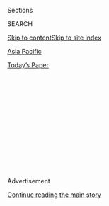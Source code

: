 <div id="app">

<div>

<div>

<div>

<div class="NYTAppHideMasthead css-1q2w90k e1suatyy0">

<div class="section css-ui9rw0 e1suatyy2">

<div class="css-eph4ug er09x8g0">

<div class="css-6n7j50">

</div>

<span class="css-1dv1kvn">Sections</span>

<div class="css-10488qs">

<span class="css-1dv1kvn">SEARCH</span>

</div>

[Skip to content](#site-content)[Skip to site index](#site-index)

</div>

<div id="masthead-section-label" class="css-1wr3we4 eaxe0e00">

[Asia
Pacific](https://www.nytimes.com/section/world/asia)

</div>

<div class="css-10698na e1huz5gh0">

</div>

</div>

<div id="masthead-bar-one" class="section hasLinks css-15hmgas e1csuq9d3">

<div class="css-uqyvli e1csuq9d0">

</div>

<div class="css-1uqjmks e1csuq9d1">

</div>

<div class="css-9e9ivx">

[](https://myaccount.nytimes.com/auth/login?response_type=cookie&client_id=vi)

</div>

<div class="css-1bvtpon e1csuq9d2">

[Today’s
Paper](https://www.nytimes.com/section/todayspaper)

</div>

</div>

</div>

</div>

<div data-aria-hidden="false">

<div id="site-content" data-role="main">

<div>

<div class="css-1aor85t" style="opacity:0.000000001;z-index:-1;visibility:hidden">

<div class="css-1hqnpie">

<div class="css-epjblv">

<span class="css-17xtcya">[Asia
Pacific](/section/world/asia)</span><span class="css-x15j1o">|</span><span class="css-fwqvlz">Military’s
Influence Casts a Shadow Over Pakistan’s
Election</span>

</div>

<div class="css-k008qs">

<div class="css-1iwv8en">

<span class="css-18z7m18"></span>

<div>

</div>

</div>

<span class="css-1n6z4y">https://nyti.ms/2JHQDQk</span>

<div class="css-1705lsu">

<div class="css-4xjgmj">

<div class="css-4skfbu" data-role="toolbar" data-aria-label="Social Media Share buttons, Save button, and Comments Panel with current comment count" data-testid="share-tools">

  - 
  - 
  - 
  - 
    
    <div class="css-6n7j50">
    
    </div>

  - 

</div>

</div>

</div>

</div>

</div>

</div>

<div id="NYT_TOP_BANNER_REGION" class="css-13pd83m">

</div>

<div id="top-wrapper" class="css-1sy8kpn">

<div id="top-slug" class="css-l9onyx">

Advertisement

</div>

[Continue reading the main
story](#after-top)

<div class="ad top-wrapper" style="text-align:center;height:100%;display:block;min-height:250px">

<div id="top" class="place-ad" data-position="top" data-size-key="top">

</div>

</div>

<div id="after-top">

</div>

</div>

<div id="sponsor-wrapper" class="css-1hyfx7x">

<div id="sponsor-slug" class="css-19vbshk">

Supported by

</div>

[Continue reading the main
story](#after-sponsor)

<div id="sponsor" class="ad sponsor-wrapper" style="text-align:center;height:100%;display:block">

</div>

<div id="after-sponsor">

</div>

</div>

<div class="css-1vkm6nb ehdk2mb0">

# Military’s Influence Casts a Shadow Over Pakistan’s Election

</div>

<div class="css-79elbk" data-testid="photoviewer-wrapper">

<div class="css-z3e15g" data-testid="photoviewer-wrapper-hidden">

</div>

<div class="css-1a48zt4 ehw59r15" data-testid="photoviewer-children">

![<span class="css-16f3y1r e13ogyst0" data-aria-hidden="true">Banners
and flags of different political parties ahead of elections, in Karachi,
Pakistan.</span><span class="css-cnj6d5 e1z0qqy90" itemprop="copyrightHolder"><span class="css-1ly73wi e1tej78p0">Credit...</span><span><span>Shakil
Adil/Associated
Press</span></span></span>](https://static01.nyt.com/images/2018/07/22/world/22pakistan-election/merlin_141442734_f665cead-063f-49b8-a014-fef50b3ba767-articleLarge.jpg?quality=75&auto=webp&disable=upscale)

</div>

</div>

<div class="css-xt80pu e12qa4dv0">

<div class="css-18e8msd">

<div class="css-vp77d3 epjyd6m0">

<div class="css-1baulvz">

By [<span class="css-1baulvz" itemprop="name">Maria
Abi-Habib</span>](https://www.nytimes.com/by/maria-abi-habib) and
[<span class="css-1baulvz last-byline" itemprop="name">Salman
Masood</span>](https://www.nytimes.com/by/salman-masood)

</div>

</div>

  - July 21,
    2018

  - 
    
    <div class="css-4xjgmj">
    
    <div class="css-d8bdto" data-role="toolbar" data-aria-label="Social Media Share buttons, Save button, and Comments Panel with current comment count" data-testid="share-tools">
    
      - 
      - 
      - 
      - 
        
        <div class="css-6n7j50">
        
        </div>
    
      - 
    
    </div>
    
    </div>

</div>

</div>

<div class="section meteredContent css-1r7ky0e" name="articleBody" itemprop="articleBody">

<div class="css-1fanzo5 StoryBodyCompanionColumn">

<div class="css-53u6y8">

LAHORE, Pakistan — The phone calls started last month, said Rana Iqbal
Siraj: intimidating, anonymous demands that he defect from the party
that governed Pakistan for the past five years and tried to curb the
power of the military. Soon, he was summoned by state security officials
who delivered the same message.

Mr. Siraj, a candidate for the legislature in Punjab Province, stayed
with his party, the Pakistan Muslim League-Nawaz, which was built
decades ago around former Prime Minister Nawaz Sharif. Then in June,
roughly a month before Election Day, security officials raided his
business at the behest of the military, Mr. Siraj said in an interview.

“They are trying to ruin me financially by raiding my warehouse and
beating my staff,” he said, adding that he was considering moving his
family abroad for their safety. “What am I at fault for? Just because
I’m running on the PML-N ticket?”

Mr. Siraj and fellow party members said the aim of the raid was to
weaken the former governing party’s chances by forcing its candidates to
defect ahead of [national elections on
Wednesday](https://www.nytimes.com/2018/07/23/world/asia/pakistan-election-explainer.html)
that are shaping up to be a referendum on the military and its
interference in Pakistan’s democracy.

</div>

</div>

<div class="css-1fanzo5 StoryBodyCompanionColumn">

<div class="css-53u6y8">

That military campaign has been likened by some candidates to [a soft
coup](https://www.nytimes.com/2018/06/06/world/asia/pakistan-military-dissent-censorship.html),
and has included sidelining candidates who are out of the military’s
favor, [censoring major news
outlets](https://www.nytimes.com/2018/04/06/world/asia/pakistan-geo-military-censorship.html)
and [persecuting peaceful political
movements](https://www.nytimes.com/2018/04/17/world/asia/pashtun-movement-pakistan-military.html).  

The most likely beneficiary of the military’s manipulation is the party
led by the former cricket star Imran Khan, who has called the Taliban’s
war against the United States military in Afghanistan justified, and is
seen as the military’s favored candidate — a notion he denies. Mr. Khan
has positioned himself as a fighter against corruption, taking aim at
the dynastic politics and nepotism of parties like the PML-N while
maintaining a good relationship with the military, which he credits with
protecting the country.

The military has ruled Pakistan, a nuclear-armed country, through
various coups for nearly half the country’s history since it gained
independence in 1947. Even during civilian rule, the country’s generals
have wielded enormous power, setting the agenda for the country’s
foreign and security policies and tolerance of extremist groups —
including the Afghan Taliban in its fight against the United
States-backed government in Afghanistan next door.

As prime minister, Mr. Sharif ran afoul of the military early on by
trying to assert control over foreign and defense policy, which is seen
as the army’s domain. He also tried to improve ties with India,
Pakistan’s archrival, and opposed the military’s embrace of terrorist
groups, members of his party say.

In Wednesday’s election, voters will choose provincial legislatures and
the country’s Parliament, which will appoint the next prime minister.
Officially, it will be only the second democratic transition between
civilian governments in the Pakistan’s history, after the last election
in 2013.

</div>

</div>

<div class="css-1fanzo5 StoryBodyCompanionColumn">

<div class="css-53u6y8">

The PML-N accuses the army of pressuring the country’s courts to
disqualify its top candidates, including Mr. Sharif, who was sentenced
to prison this month. At the same time, some [candidates who are on the
government’s terrorism watch
list](https://www.nytimes.com/2018/07/17/world/asia/pakistan-election-extremists.html)
have been cleared to run.

The main Pakistani Army spokesman, Maj. Gen. Asif Ghafoor, denied at a
news conference this month that Mr. Siraj was targeted because he
belonged to the PML-N, saying that he had been the subject of a
government investigation for a year and a half. General Ghafoor would
not specify the nature of the investigation, and he denied that
intelligence agencies had been involved in the raid on Mr. Siraj’s
warehouse.

Other high-profile PML-N candidates have defected to Mr. Khan’s party,
the Pakistan Tehreek-e-Insaf or P.T.I.

</div>

</div>

<div class="css-79elbk" data-testid="photoviewer-wrapper">

<div class="css-z3e15g" data-testid="photoviewer-wrapper-hidden">

</div>

<div class="css-1a48zt4 ehw59r15" data-testid="photoviewer-children">

![<span class="css-16f3y1r e13ogyst0" data-aria-hidden="true">Pakistan
Tehreek-e-Insaf, or P.T.I., the party of the former cricket star Imran
Khan, center, is widely seen to be favored by the
military.</span><span class="css-cnj6d5 e1z0qqy90" itemprop="copyrightHolder"><span class="css-1ly73wi e1tej78p0">Credit...</span><span>Aamir
Qureshi/Agence France-Presse — Getty
Images</span></span>](https://static01.nyt.com/images/2018/07/22/world/22pakistan-election2/22pakistan-election2-articleLarge.jpg?quality=75&auto=webp&disable=upscale)

</div>

</div>

<div class="css-1fanzo5 StoryBodyCompanionColumn">

<div class="css-53u6y8">

Mr. Khan said that while he has a productive relationship with the
military, he is not receiving any help from it. Candidates are joining
his centrist party because they are fed up with traditional parties that
have failed to deliver, he said.

“When you have poor-quality leadership without the moral standing, you
have a void and someone will always fill it,” Mr. Khan said in an
interview at his home in Islamabad, referring to the military’s track
record of coups and political interference.

The P.T.I. is popular with voters under 35 who are hungry for change and
make up 43 percent of the electorate.

</div>

</div>

<div class="css-1fanzo5 StoryBodyCompanionColumn">

<div class="css-53u6y8">

But the military’s influence over Pakistan’s courts and its muzzling of
the news media have cast a shadow over Mr. Khan’s party and its rallying
cries for change and transparency.

Mr. Sharif and his daughter and political heir Maryam [returned to
Pakistan this month to face
arrest](https://www.nytimes.com/2018/07/13/world/asia/pakistan-sharif-arrrest.html)
after being [convicted of
corruption](https://www.nytimes.com/2018/07/06/world/asia/pakistan-nawaz-sharif-corruption-verdict.html)
and sentenced to lengthy prison terms. He had already been [forced to
resign last
year](https://www.nytimes.com/2017/07/28/world/asia/pakistan-prime-minister-nawaz-sharif-removed.html)
by Pakistan’s Supreme Court in a case involving undisclosed luxury
properties the Sharif family owns in London.

The Sharifs say those rulings were politicized, with the courts pressed
by the military to bar them from politics.

On Saturday, a judge of the Islamabad High Court accused the military’s
spy agency, Inter-Services Intelligence, or ISI, of meddling in the
judiciary and forcing the justices to rule against Mr. Sharif and his
relatives.

The speech by Justice Shaukat Aziz Siddiqui to lawyers in Rawalpindi was
the latest public indictment of the military’s interference in politics.
The parts of the speech that were critical of the ISI were not aired by
local television news networks but short video clips went viral on
social media.

The judge accused the ISI of influencing and pressuring the court that
convicted and sentenced Mr. Sharif and his relatives. On July 17, the
Islamabad High Court deferred the hearings of the appeals by Mr. Sharif
against the court verdict until after elections.

“In this election, what’s at stake is the fate of Pakistan,” said Hina
Rabbani, a former foreign minister who is running with the Pakistan
Peoples Party, a rival of the PML-N. “I may hate Nawaz Sharif for his
political choices, but I believe the system needs to self-correct, and
we can no longer allow external forces to correct it. The only thing
that can correct the system is elections.”

</div>

</div>

<div class="css-1fanzo5 StoryBodyCompanionColumn">

<div class="css-53u6y8">

The 2013 election was important because it was the first time power had
been transferred from one civilian government to another, Ms. Rabbani
said. “But for the next 10 years, we’ll be holding our breath with every
election.”

Mr. Khan, who made Mr. Sharif’s removal from office almost a personal
mission, sees the situation differently.

“To say the army castrated Nawaz Sharif — Nawaz Sharif was castrated by
his own corruption,” he said. “The unlevel playing field you see is that
they have minted this country,” he said, referring to the endemic
corruption among Pakistan’s top political parties.

Although Mr. Khan has a good chance of becoming prime minister, the
military is likely to insist on curbing the next government’s ability to
shape defense and foreign policy, risking Pakistan’s further
international
isolation.

</div>

</div>

<div class="css-79elbk" data-testid="photoviewer-wrapper">

<div class="css-z3e15g" data-testid="photoviewer-wrapper-hidden">

</div>

<div class="css-1a48zt4 ehw59r15" data-testid="photoviewer-children">

<div class="css-1xdhyk6 erfvjey0">

<span class="css-1ly73wi e1tej78p0">Image</span>

<div class="css-zjzyr8">

<div data-testid="lazyimage-container" style="height:257.77777777777777px">

</div>

</div>

</div>

<span class="css-16f3y1r e13ogyst0" data-aria-hidden="true">Ousted
Pakistani Prime Minister Nawaz Sharif, center, and his daughter, Maryam
Nawaz, in London this month. Mr. Sharif and his daughter returned to
Pakistan to face arrest after being convicted of corruption and
sentenced to lengthy prison
terms.</span><span class="css-cnj6d5 e1z0qqy90" itemprop="copyrightHolder"><span class="css-1ly73wi e1tej78p0">Credit...</span><span>Tolga
Akmen/Agence France-Presse — Getty Images</span></span>

</div>

</div>

<div class="css-1fanzo5 StoryBodyCompanionColumn">

<div class="css-53u6y8">

“The military finds itself in a tight corner,” said Raza Rumi, the
editor of The Daily Times, an influential newspaper based in Lahore.
“They want a hung Parliament that doesn’t focus on cutting the
military’s budget or curtailing its foreign policy. Instead, they want a
government that focuses on cleaning the streets and planting trees.”

Whichever party forms the government will inherit a raft of problems:
domestic terrorism; terrible relationships with neighboring India and
Afghanistan; deteriorating ties with the United States, once a major
ally; and a sputtering economy.

</div>

</div>

<div class="css-1fanzo5 StoryBodyCompanionColumn">

<div class="css-53u6y8">

Last month, Pakistan was [returned to
a<span class="css-8l6xbc evw5hdy0"> </span>“gray
list”](https://www.nytimes.com/2018/03/01/world/asia/pakistan-terrorism-china-saudi-arabia.html)
by the Financial Action Task Force — a global body that fights terrorism
financing — for not doing enough to counter Islamic extremists operating
from its territory. The listing could affect the country’s ability to
raise funds internationally. At the beginning of this year, the Trump
administration [cut more than $1
billion](https://www.nytimes.com/2018/01/04/us/politics/trump-pakistan-aid.html)
in annual security aid over Pakistan’s support for terrorist groups.
(The Pakistani military denies supporting terrorists.)

The military believes it can weather the storm by turning to China,
which is spending some $65 billion on infrastructure and other projects
in Pakistan, as well as doling out billions in loans.

“The question the whole nation is asking is what does the army want and
why this level of interference?” said Ahmed Rasheed, a foreign-policy
analyst and author.

Like others interviewed, Mr. Rasheed said he believed the military
wanted a weak government, with the P.T.I. at the helm of an unwieldy
alliance in Parliament.

While the PML-N, which held a supermajority in the last Parliament, may
win the most votes, it will struggle to form a government if the
military pressures potential coalition partners. Analysts say Mr. Khan’s
party is likely to be able to form the next government by cobbling
together a coalition with smaller parties and independents.

But the military risks a severe backlash, Mr. Rasheed said, in part
because social media has increased scrutiny of an institution once seen
as sacrosanct.

“For the first time, not just the elite, but the public is now aware of
the army’s major role,” Mr. Rasheed said. “It’s now talked about at the
village level.”

</div>

</div>

<div class="css-1fanzo5 StoryBodyCompanionColumn">

<div class="css-53u6y8">

When Gul Bukhari, a journalist and vocal critic of the military, was
abducted in an army-controlled area of Lahore last month by unknown
assailants, including men in military uniform, the news spread quickly
online. Pakistanis took to social media, including Twitter, to demand
that Ms. Bukhari be freed, and within hours she was returned home.

</div>

</div>

<div class="css-cfo9c3">

</div>

<div class="css-1fanzo5 StoryBodyCompanionColumn">

<div class="css-53u6y8">

Ms. Bukhari said the public outcry had played a large role in her quick
release.

“It was a demonstration of the immense power of social media in our
times,” she said in an interview.

The traditional news media have also stood up to the military, as
happened this spring when the newspaper Dawn and the TV channel Geo News
complained that their distribution was being disrupted in parts of the
country that the military administers.

Many candidates are nervous about the military’s unusual decision to
deploy some 371,000 soldiers to monitor the election, including inside
polling stations. But Khurram Dastgir Khan, a PML-N candidate who was
defense minister in the last government, said social media had made the
military and its allies more careful about overt interference.

“Things come out — they can’t be kept hidden anymore,” he said. “It’s
unfeasible to use the draconian measures of two decades ago. Society has
moved forward and technology has moved forward.”

</div>

</div>

</div>

<div>

</div>

<div>

</div>

<div>

</div>

<div>

<div id="bottom-wrapper" class="css-1ede5it">

<div id="bottom-slug" class="css-l9onyx">

Advertisement

</div>

[Continue reading the main
story](#after-bottom)

<div id="bottom" class="ad bottom-wrapper" style="text-align:center;height:100%;display:block;min-height:90px">

</div>

<div id="after-bottom">

</div>

</div>

</div>

</div>

</div>

## Site Index

<div>

</div>

## Site Information Navigation

  - [© <span>2020</span> <span>The New York Times
    Company</span>](https://help.nytimes.com/hc/en-us/articles/115014792127-Copyright-notice)

<!-- end list -->

  - [NYTCo](https://www.nytco.com/)
  - [Contact
    Us](https://help.nytimes.com/hc/en-us/articles/115015385887-Contact-Us)
  - [Work with us](https://www.nytco.com/careers/)
  - [Advertise](https://nytmediakit.com/)
  - [T Brand Studio](http://www.tbrandstudio.com/)
  - [Your Ad
    Choices](https://www.nytimes.com/privacy/cookie-policy#how-do-i-manage-trackers)
  - [Privacy](https://www.nytimes.com/privacy)
  - [Terms of
    Service](https://help.nytimes.com/hc/en-us/articles/115014893428-Terms-of-service)
  - [Terms of
    Sale](https://help.nytimes.com/hc/en-us/articles/115014893968-Terms-of-sale)
  - [Site
    Map](https://spiderbites.nytimes.com)
  - [Help](https://help.nytimes.com/hc/en-us)
  - [Subscriptions](https://www.nytimes.com/subscription?campaignId=37WXW)

</div>

</div>

</div>

</div>
